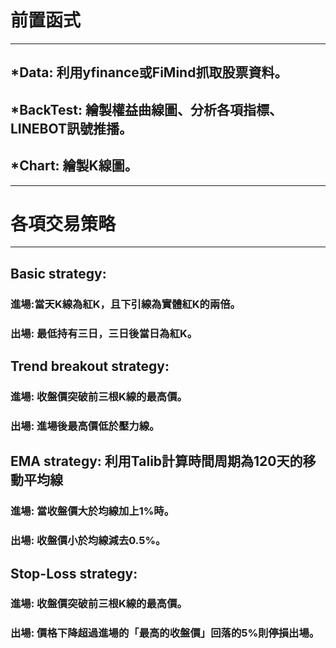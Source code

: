 # 前置函式
---
## *Data: 利用yfinance或FiMind抓取股票資料。

## *BackTest: 繪製權益曲線圖、分析各項指標、LINEBOT訊號推播。

## *Chart: 繪製K線圖。
---
# 各項交易策略
---
## Basic strategy:
### 進場:當天K線為紅K，且下引線為實體紅K的兩倍。
### 出場: 最低持有三日，三日後當日為紅K。


## Trend breakout strategy:
### 進場: 收盤價突破前三根K線的最高價。
### 出場: 進場後最高價低於壓力線。


## EMA strategy: 利用Talib計算時間周期為120天的移動平均線
### 進場: 當收盤價大於均線加上1%時。
### 出場: 收盤價小於均線減去0.5%。


## Stop-Loss strategy:
### 進場: 收盤價突破前三根K線的最高價。
### 出場: 價格下降超過進場的「最高的收盤價」回落的5%則停損出場。
